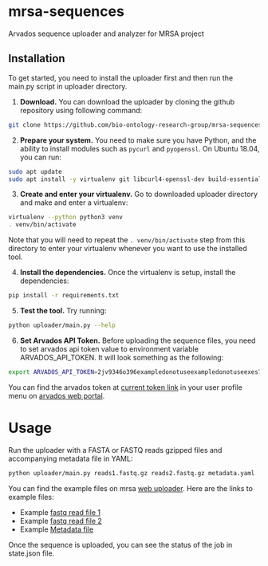 # mrsa-sequences
Arvados sequence uploader and analyzer for MRSA project

## Installation
To get started, you need to install the uploader first and then run the main.py script in uploader directory.

1. **Download.** You can download the uploader by cloning the github repository using following command:

```sh
git clone https://github.com/bio-ontology-research-group/mrsa-sequences.git
```

2. **Prepare your system.** You need to make sure you have Python, and the ability to install modules such as `pycurl` and `pyopenssl`. On Ubuntu 18.04, you can run:

```sh
sudo apt update
sudo apt install -y virtualenv git libcurl4-openssl-dev build-essential python3-dev libssl-dev libxml2 libxslt1-dev
```
3. **Create and enter your virtualenv.** Go to downloaded uploader directory and make and enter a virtualenv:

```sh
virtualenv --python python3 venv
. venv/bin/activate
```
Note that you will need to repeat the `. venv/bin/activate` step from this directory to enter your virtualenv whenever you want to use the installed tool.

4. **Install the dependencies.** Once the virtualenv is setup, install the dependencies:

```sh
pip install -r requirements.txt
```

5. **Test the tool.** Try running:

```sh
python uploader/main.py --help
```

6. **Set Arvados API Token.** Before uploading the sequence files, you need to set arvados api token value to environment variable ARVADOS_API_TOKEN. It will look something as the following:
```sh
export ARVADOS_API_TOKEN=2jv9346o396exampledonotuseexampledonotuseexes7j1ld
```

You can find the arvados token at [current token link](https://workbench.cborg.cbrc.kaust.edu.sa/current_token) in your user profile menu on [arvados web portal](https://workbench.cborg.cbrc.kaust.edu.sa/).

# Usage

Run the uploader with a FASTA or FASTQ reads gzipped files and accompanying metadata file in YAML:

```sh
python uploader/main.py reads1.fastq.gz reads2.fastq.gz metadata.yaml
```

You can find the example files on mrsa [web uploader](https://mrsa.cborg.cbrc.kaust.edu.sa/upload/). Here are the links to example files:

- Example [fastq read file 1](https://mrsa.cborg.cbrc.kaust.edu.sa/static/reads1.fastq.gz)
- Example [fastq read file 2](https://mrsa.cborg.cbrc.kaust.edu.sa/static/reads2.fastq.gz)
- Example [Metadata file](https://mrsa.cborg.cbrc.kaust.edu.sa/static/metadata.yaml)

Once the sequence is uploaded, you can see the status of the job in state.json file.

